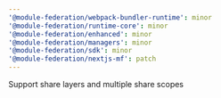 ```yaml
---
'@module-federation/webpack-bundler-runtime': minor
'@module-federation/runtime-core': minor
'@module-federation/enhanced': minor
'@module-federation/managers': minor
'@module-federation/sdk': minor
'@module-federation/nextjs-mf': patch
---
```


Support share layers and multiple share scopes

